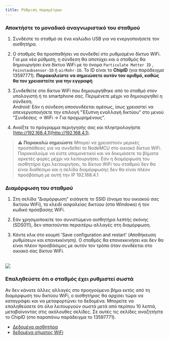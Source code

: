```yaml
---
title: Ρύθμιση παραμέτρων
---
```

### Αποκτήστε το μοναδικό αναγνωριστικό του σταθμού
1. Συνδέστε το σταθμό σε ένα καλώδιο USB για να ενεργοποιήσετε τον αισθητήρα.

2. Ο σταθμός θα προσπαθήσει να συνδεθεί στο ρυθμισμένο δίκτυο WiFi. Για μια νέα ρύθμιση, η σύνδεση θα αποτύχει και ο σταθμός θα δημιουργήσει ένα δίκτυο WiFi με το όνομα `Particulate Matter ID` , `Feinstaubsensor-ID` ή `airRohr-ID`. Το ID είναι το **ChipID** (για παράδειγμα 13597771). **Παρακαλείστε να σημειώσετε αυτόν τον αριθμό, καθώς θα τον χρειαστείτε για την εγγραφή**

3. Συνδεθείτε στο δίκτυο WiFi που δημιουργήθηκε από το σταθμό στον υπολογιστή ή το smartphone σας. Περιμένετε μέχρι να δημιουργηθεί η σύνδεση.<br>*Android*: Εάν η σύνδεση αποσυνδέεται αμέσως, ίσως χρειαστεί να απενεργοποιήσετε την επιλογή "Έξυπνη εναλλαγή δικτύου" στο μενού "Συνδέσεις -> WiFi -> Για προχωρημένους".

4. Ανοίξτε το πρόγραμμα περιήγησής σας και πληκτρολογήστε [http://192.168.4.1](http://192.168.4.1).

> ⚠️ **Παρακαλώ σημειώστε** Μπορεί να χρειαστούν μερικές προσπάθειες για να συνδεθεί το NodeMCU στο οικιακό δίκτυο WiFi. Παρακαλούμε να είστε υπομονετικοί και να δοκιμάσετε τα βήματα αρκετές φορές μέχρι να λειτουργήσει. Εάν η διαμόρφωση του αισθητήρα έχει λειτουργήσει, το δίκτυο WiFi του σταθμού δεν θα είναι διαθέσιμο και η σελίδα διαμόρφωσης δεν θα είναι πλέον προσβάσιμη με αυτή την IP 192.168.4.1

### Διαμόρφωση του σταθμού
1. Στη σελίδα "Διαμόρφωση" εισάγετε το SSID (όνομα του οικιακού σας δικτύου WiFi), το κλειδί ασφαλείας δικτύου (στα Windows) ή τον κωδικό πρόσβασης WiFi.

2. Εάν χρησιμοποιείτε τον συνιστώμενο αισθητήρα λεπτής σκόνης (SDS011), δεν απαιτούνται περαιτέρω αλλαγές στη διαμόρφωση.

3. Κάντε κλικ στο κουμπί 'Save configuration and restart' (Αποθήκευση ρυθμίσεων και επανεκκίνηση). Ο σταθμός θα επανεκκινήσει και δεν θα είναι πλέον προσβάσιμος με αυτόν τον τρόπο όταν συνδέεται στο οικιακό σας δίκτυο WiFi.

<br>

<img src="..docsairrohr_config_initial.jpg" loading="lazy">

<br>

### Επαληθεύστε ότι ο σταθμός έχει ρυθμιστεί σωστά
Αν δεν κάνατε άλλες αλλαγές στο προηγούμενο βήμα εκτός από τη διαμόρφωση του δικτύου WiFi, ο αισθητήρας θα αρχίσει τώρα να καταγράφει και να μεταφορτώνει τα δεδομένα. Μπορείτε να επαληθεύσετε ότι όλα λειτουργούν σωστά μετά από περίπου 10 λεπτά, μεταβαίνοντας στις ακόλουθες σελίδες. Σε αυτές τις σελίδες αναζητήστε το ChipID (στο παραπάνω παράδειγμα το 13597771).

 * [Δεδομένα αισθητήρα](https://www.madavi.desensorgraph.php)
 * [δεδομένα σήματος WiFi](https://www.madavi.desensorsignal.php)
